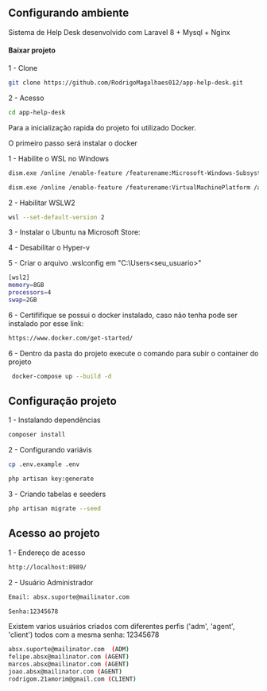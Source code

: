 
## Configurando ambiente

Sistema de Help Desk desenvolvido com Laravel 8 + Mysql + Nginx


#### Baixar projeto

1 - Clone

```sh
git clone https://github.com/RodrigoMagalhaes012/app-help-desk.git
```

2 - Acesso

```sh
cd app-help-desk
```

Para a inicialização rapida do projeto foi utilizado Docker.

O primeiro passo será instalar o docker

1 - Habilite o WSL no Windows

```sh
dism.exe /online /enable-feature /featurename:Microsoft-Windows-Subsystem-Linux /all /norestart
```
```sh
dism.exe /online /enable-feature /featurename:VirtualMachinePlatform /all /norestart
```

2 - Habilitar WSLW2

```sh
wsl --set-default-version 2
```

3 - Instalar o Ubuntu na Microsoft Store:

4 - Desabilitar o Hyper-v

5 - Criar o arquivo .wslconfig em "C:\Users\<seu_usuario>"

```sh
[wsl2]
memory=8GB
processors=4
swap=2GB
```

6 - Certififique se possui o docker instalado, caso não tenha pode ser instalado por esse link:

```sh
https://www.docker.com/get-started/
```

6 - Dentro da pasta do projeto execute o comando para subir o container do projeto

```sh
 docker-compose up --build -d
```


## Configuração projeto

1 - Instalando dependências
```sh
composer install
```
2 - Configurando variávis 
```sh
cp .env.example .env
```
```sh
php artisan key:generate
```
3 - Criando tabelas e seeders
```sh
php artisan migrate --seed
```

## Acesso ao projeto

1 - Endereço de acesso
```sh
http://localhost:8989/
```

2 - Usuário Administrador
```sh
Email: absx.suporte@mailinator.com
```
```sh
Senha:12345678
```
Existem varios usuários criados com diferentes perfis ('adm', 'agent', 'client') todos com a mesma senha: 12345678
```sh
absx.suporte@mailinator.com  (ADM)
felipe.absx@mailinator.com (AGENT)
marcos.absx@mailinator.com (AGENT)
joao.absx@mailinator.com (AGENT)
rodrigom.21amorim@gmail.com (CLIENT)
```


